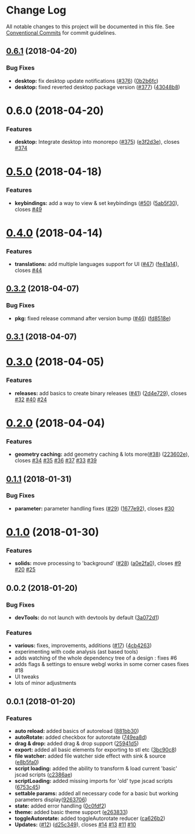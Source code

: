 # Change Log

All notable changes to this project will be documented in this file.
See [Conventional Commits](https://conventionalcommits.org) for commit guidelines.

 <a name="0.6.1"></a>
## [0.6.1](https://github.com/jscad/OpenJSCAD.org/compare/@jscad/desktop@0.6.0...@jscad/desktop@0.6.1) (2018-04-20)


### Bug Fixes

* **desktop:** fix desktop update notifications ([#376](https://github.com/jscad/OpenJSCAD.org/issues/376)) ([0b2b6fc](https://github.com/jscad/OpenJSCAD.org/commit/0b2b6fc))
* **desktop:** fixed reverted desktop package version ([#377](https://github.com/jscad/OpenJSCAD.org/issues/377)) ([43048b8](https://github.com/jscad/OpenJSCAD.org/commit/43048b8))




 <a name="0.6.0"></a>
# 0.6.0 (2018-04-20)


### Features

* **desktop:** Integrate desktop into monorepo ([#375](https://github.com/jscad/OpenJSCAD.org/issues/375)) ([e3f2d3e](https://github.com/jscad/OpenJSCAD.org/commit/e3f2d3e)), closes [#374](https://github.com/jscad/OpenJSCAD.org/issues/374)




<a name="0.5.0"></a>
# [0.5.0](https://github.com/jscad/jscad-desktop/compare/v0.4.0...v0.5.0) (2018-04-18)


### Features

* **keybindings:** add a way to view & set keybindings ([#50](https://github.com/jscad/jscad-desktop/issues/50)) ([5ab5f30](https://github.com/jscad/jscad-desktop/commit/5ab5f30)), closes [#49](https://github.com/jscad/jscad-desktop/issues/49)



<a name="0.4.0"></a>
# [0.4.0](https://github.com/jscad/jscad-desktop/compare/v0.3.2...v0.4.0) (2018-04-14)


### Features

* **translations:** add multiple languages support for UI ([#47](https://github.com/jscad/jscad-desktop/issues/47)) ([fe41a14](https://github.com/jscad/jscad-desktop/commit/fe41a14)), closes [#44](https://github.com/jscad/jscad-desktop/issues/44)



<a name="0.3.2"></a>
## [0.3.2](https://github.com/jscad/jscad-desktop/compare/v0.3.1...v0.3.2) (2018-04-07)


### Bug Fixes

* **pkg:** fixed release command after version bump ([#46](https://github.com/jscad/jscad-desktop/issues/46)) ([fd8518e](https://github.com/jscad/jscad-desktop/commit/fd8518e))



<a name="0.3.1"></a>
## [0.3.1](https://github.com/jscad/jscad-desktop/compare/v0.3.0...v0.3.1) (2018-04-07)



<a name="0.3.0"></a>
# [0.3.0](https://github.com/kaosat-dev/jscad-desktop/compare/v0.2.0...v0.3.0) (2018-04-05)


### Features

* **releases:** add basics to create binary releases ([#41](https://github.com/kaosat-dev/jscad-desktop/issues/41)) ([2d4e729](https://github.com/kaosat-dev/jscad-desktop/commit/2d4e729)), closes [#32](https://github.com/kaosat-dev/jscad-desktop/issues/32) [#40](https://github.com/kaosat-dev/jscad-desktop/issues/40) [#24](https://github.com/kaosat-dev/jscad-desktop/issues/24)



<a name="0.2.0"></a>
# [0.2.0](https://github.com/kaosat-dev/jscad-desktop/compare/v0.1.1...v0.2.0) (2018-04-04)


### Features

* **geometry caching:** add geometry caching & lots more([#38](https://github.com/kaosat-dev/jscad-desktop/issues/38)) ([223602e](https://github.com/kaosat-dev/jscad-desktop/commit/223602e)), closes [#34](https://github.com/kaosat-dev/jscad-desktop/issues/34) [#35](https://github.com/kaosat-dev/jscad-desktop/issues/35) [#36](https://github.com/kaosat-dev/jscad-desktop/issues/36) [#37](https://github.com/kaosat-dev/jscad-desktop/issues/37) [#33](https://github.com/kaosat-dev/jscad-desktop/issues/33) [#39](https://github.com/kaosat-dev/jscad-desktop/issues/39)



<a name="0.1.1"></a>
## [0.1.1](https://github.com/kaosat-dev/jscad-desktop/compare/v0.1.0...v0.1.1) (2018-01-31)


### Bug Fixes

* **parameter:** parameter handling fixes ([#29](https://github.com/kaosat-dev/jscad-desktop/issues/29)) ([1677e92](https://github.com/kaosat-dev/jscad-desktop/commit/1677e92)), closes [#30](https://github.com/kaosat-dev/jscad-desktop/issues/30)



<a name="0.1.0"></a>
# [0.1.0](https://github.com/kaosat-dev/jscad-desktop/compare/v0.0.2...v0.1.0) (2018-01-30)


### Features

* **solids:** move processing to 'background' ([#28](https://github.com/kaosat-dev/jscad-desktop/issues/28)) ([a0e2fa0](https://github.com/kaosat-dev/jscad-desktop/commit/a0e2fa0)), closes [#9](https://github.com/kaosat-dev/jscad-desktop/issues/9) [#20](https://github.com/kaosat-dev/jscad-desktop/issues/20) [#25](https://github.com/kaosat-dev/jscad-desktop/issues/25)



<a name="0.0.2"></a>
## 0.0.2 (2018-01-20)


### Bug Fixes

* **devTools:** do not launch with devtools by default ([3a072d1](https://github.com/kaosat-dev/jscad-desktop/commit/3a072d1))

### Features

* **various:** fixes, improvements, additions ([#17](https://github.com/kaosat-dev/jscad-desktop/issues/17)) ([4cb4263](https://github.com/kaosat-dev/jscad-desktop/commit/4cb4263))
* experimenting with code analysis (ast based tools)
* adds watching of the whole dependency tree of a design : fixes #6
* adds flags & settings to ensure webgl works in some corner cases fixes #18
* UI tweaks
* lots of minor adjustments


<a name="0.0.1"></a>
## 0.0.1 (2018-01-20)

### Features

* **auto reload:** added basics of autoreload ([881bb30](https://github.com/kaosat-dev/jscad-desktop/commit/881bb30))
* **autoRotate:** added checkbox for autorotate ([749ea8d](https://github.com/kaosat-dev/jscad-desktop/commit/749ea8d))
* **drag & drop:** added drag & drop support ([25941d5](https://github.com/kaosat-dev/jscad-desktop/commit/25941d5))
* **export:** added all basic elements for exporting to stl etc ([3bc90c8](https://github.com/kaosat-dev/jscad-desktop/commit/3bc90c8))
* **file watcher:** added file watcher side effect with sink & source ([e8b5fa0](https://github.com/kaosat-dev/jscad-desktop/commit/e8b5fa0))
* **script loading:** added the ability to transform & load current 'basic' jscad scripts ([c2386ae](https://github.com/kaosat-dev/jscad-desktop/commit/c2386ae))
* **scriptLoading:** added missing imports for 'old' type jscad scripts ([6753c45](https://github.com/kaosat-dev/jscad-desktop/commit/6753c45))
* **settable params:** added all necessary code for a basic but working parameters display([9263706](https://github.com/kaosat-dev/jscad-desktop/commit/9263706))
* **state:** added error handling ([0c0fdf2](https://github.com/kaosat-dev/jscad-desktop/commit/0c0fdf2))
* **theme:** added basic theme support ([e263833](https://github.com/kaosat-dev/jscad-desktop/commit/e263833))
* **toggleAutorotate:** added toggleAutorotate reducer ([ca626b2](https://github.com/kaosat-dev/jscad-desktop/commit/ca626b2))
* **Updates:** ([#12](https://github.com/kaosat-dev/jscad-desktop/issues/12)) ([d25c349](https://github.com/kaosat-dev/jscad-desktop/commit/d25c349)), closes [#14](https://github.com/kaosat-dev/jscad-desktop/issues/14) [#13](https://github.com/kaosat-dev/jscad-desktop/issues/13) [#11](https://github.com/kaosat-dev/jscad-desktop/issues/11) [#10](https://github.com/kaosat-dev/jscad-desktop/issues/10)
